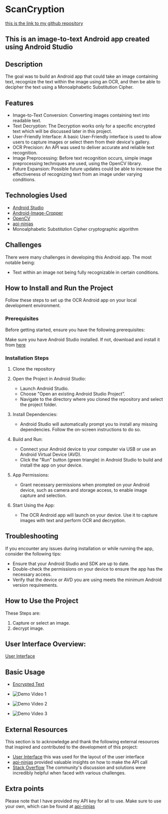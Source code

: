# ScanCryption

[this is the link to my github repository](https://github.com/MatthewKaiser23/ScanCryptio)

## This is an image-to-text Android app created using Android Studio

## Description

The goal was to build an Android app that could take an image containing text, recognize the text within the image using an OCR, and then be able to decipher the text using a Monoalphabetic Substitution Cipher.

## Features

- Image-to-Text Conversion: Converting images containing text into readable text.
- Text Decryption: The Decryption works only for a specific encrypted text which will be discussed later in this project. 
- User-Friendly Interface: A basic User-Friendly interface is used to allow users to capture images or select them from their device's gallery.
- OCR Precision: An API was used to deliver accurate and reliable text recognition.
- Image Preprocessing: Before text recognition occurs, simple image preprocessing techniques are used, using the OpenCV library.
- Future Expansion: Possible future updates could be able to increase the effectiveness of recognizing text from an image under varying conditions.

## Technologies Used

- [Android Studio](https://developer.android.com/studio)
- [Android-Image-Cropper](https://github.com/ArthurHub/Android-Image-Cropper/tree/master)
- [OpenCV](https://opencv.org/)
- [api-ninjas](https://api-ninjas.com/api)
- Monoalphabetic Substitution Cipher cryptographic algorithm

## Challenges

There were many challenges in developing this Android app. The most notable being:

- Text within an image not being fully recognizable in certain conditions.

## How to Install and Run the Project

Follow these steps to set up the OCR Android app on your local development environment.

### Prerequisites

Before getting started, ensure you have the following prerequisites:

Make sure you have Android Studio installed. If not, download and install it from [here](https://developer.android.com/studio)

### Installation Steps


1. Clone the repository

2. Open the Project in Android Studio:
   
   - Launch Android Studio.
   - Choose "Open an existing Android Studio Project”.
   - Navigate to the directory where you cloned the repository and select the project folder.

3. Install Dependencies:
   
   - Android Studio will automatically prompt you to install any missing dependencies. Follow the on-screen instructions to do so.

4. Build and Run:
   
   - Connect your Android device to your computer via USB or use an Android Virtual Device (AVD).
   - Click the "Run" button (green triangle) in Android Studio to build and install the app on your device.

5. App Permissions:
   
   - Grant necessary permissions when prompted on your Android device, such as camera and storage access, to enable image capture and selection.

6. Start Using the App:
   
   - The OCR Android app will launch on your device. Use it to capture images with text and perform OCR and decryption.

## Troubleshooting

If you encounter any issues during installation or while running the app, consider the following tips:

- Ensure that your Android Studio and SDK are up to date.
- Double-check the permissions on your device to ensure the app has the necessary access.
- Verify that the device or AVD you are using meets the minimum Android version requirements.

## How to Use the Project

These Steps are:

1. Capture or select an image.
2. decrypt image.

## User Interface Overview:

[User Interface](https://github.com/MatthewKaiser23/ScanCryption/assets/91264497/6f3ea836-76f1-43da-9071-d4293e9d57ef)

## Basic Usage

- [Encrypted Text](https://github.com/MatthewKaiser23/ScanCryption/assets/91264497/8eac6c46-0ee9-4184-bb69-9d66ae59d947)

- ![Demo Video 1](https://github.com/MatthewKaiser23/ScanCryption/assets/91264497/c5bc9045-3385-4d50-a794-198ce8e8c3df)

- ![Demo Video 2](https://github.com/MatthewKaiser23/ScanCryption/assets/91264497/81d8a279-1c2b-4208-a96c-a3cbd4bb15a6)

- ![Demo Video 3](https://github.com/MatthewKaiser23/ScanCryption/assets/91264497/f1971fb4-1ebb-4e6f-b0c0-0f860cc24796)

## External Resources

This section is to acknowledge and thank the following external resources that inspired and contributed to the development of this project:

- [User Interface](https://www.youtube.com/watch?v=VigFgq7h2X0) this was used for the layout of the user interface
- [api-ninjas](https://api-ninjas.com) provided valuable insights on how to make the API call
- [Stack Overflow](https://stackoverflow.com/) The community's discussion and solutions were incredibly helpful when faced with various challenges.

## Extra points

Please note that I have provided my API key for all to use. Make sure to use your own, which can be found at [api-ninjas](https://api-ninjas.com)
